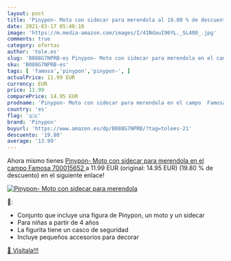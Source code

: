```yaml
---
layout: post
title: 'Pinypon- Moto con sidecar para merendola al 19.80 % de descuento'
date: 2021-03-17 05:48:10
image: 'https://m.media-amazon.com/images/I/41NdauI96YL._SL400_.jpg'
comments: true
category: ofertas
author: 'tole.es'
slug: 'B088G7NPRB-es Pinypon- Moto con sidecar para merendola en el campo...'
sku: 'B088G7NPRB-es'
tags: [ 'famosa','pinypon','pinypon-', ]
actualPrice: 11.99 EUR
currency: EUR
price: 11.99
comparePrice: 14.95 EUR
prodname: 'Pinypon- Moto con sidecar para merendola en el campo  Famosa 700015652 '
country: 'es'
flag: '🇪🇸'
brand: 'Pinypon'
buyurl: 'https://www.amazon.es/dp/B088G7NPRB/?tag=tolees-21'
descuento: '19.80'
average: '13.99'
---
```


Ahora mismo tienes [Pinypon- Moto con sidecar para merendola en el campo  Famosa 700015652 ](https://www.amazon.es/dp/B088G7NPRB/?tag=tolees-21) a 11.99 EUR (original: 14.95 EUR) (19.80 %  de descuento) en el siguiente enlace!

[![Pinypon- Moto con sidecar para merendola](https://m.media-amazon.com/images/I/41NdauI96YL._SL400_.jpg)](https://www.amazon.es/dp/B088G7NPRB/?tag=tolees-21)

🔎:

- Conjunto que incluye una figura de Pinypon, un moto y un sidecar
- Para niñas a partir de 4 años
- La figurita tiene un casco de seguridad
- Incluye pequeños accesorios para decorar

[🛒 Visítala!!!](https://www.amazon.es/dp/B088G7NPRB/?tag=tolees-21)
